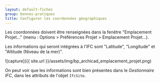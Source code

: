 ```yaml
---
layout: default-fiches
group: bonnes-pratiques
title: Configurer les coordonnées géographiques
---
```


Les coordonnées doivent être renseignées dans la fenêtre "Emplacement Projet..." (menu : Options > Préférences Projet > Emplacement Projet...).

Les informations qui seront intégrées à l'IFC sont "Latitude", "Longitude" et "Altitude (Niveau de la mer)".

![capture]({{ site.url }}/assets/img/bp_archicad_emplacement_projet.png)

On peut voir que les informations sont bien présentes dans le *Gestionnaire IFC*, dans les attributs de l'objet `IfcSite`.